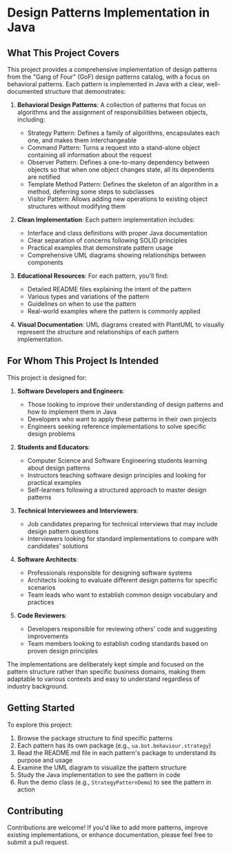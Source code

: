 # Design Patterns Implementation in Java

## What This Project Covers

This project provides a comprehensive implementation of design patterns from the "Gang of Four" (GoF) design patterns catalog, with a focus on behavioral patterns. Each pattern is implemented in Java with a clear, well-documented structure that demonstrates:

1. **Behavioral Design Patterns**: A collection of patterns that focus on algorithms and the assignment of responsibilities between objects, including:
   - Strategy Pattern: Defines a family of algorithms, encapsulates each one, and makes them interchangeable
   - Command Pattern: Turns a request into a stand-alone object containing all information about the request
   - Observer Pattern: Defines a one-to-many dependency between objects so that when one object changes state, all its dependents are notified
   - Template Method Pattern: Defines the skeleton of an algorithm in a method, deferring some steps to subclasses
   - Visitor Pattern: Allows adding new operations to existing object structures without modifying them

2. **Clean Implementation**: Each pattern implementation includes:
   - Interface and class definitions with proper Java documentation
   - Clear separation of concerns following SOLID principles
   - Practical examples that demonstrate pattern usage
   - Comprehensive UML diagrams showing relationships between components

3. **Educational Resources**: For each pattern, you'll find:
   - Detailed README files explaining the intent of the pattern
   - Various types and variations of the pattern
   - Guidelines on when to use the pattern
   - Real-world examples where the pattern is commonly applied

4. **Visual Documentation**: UML diagrams created with PlantUML to visually represent the structure and relationships of each pattern implementation.

## For Whom This Project Is Intended

This project is designed for:

1. **Software Developers and Engineers**: 
   - Those looking to improve their understanding of design patterns and how to implement them in Java
   - Developers who want to apply these patterns in their own projects
   - Engineers seeking reference implementations to solve specific design problems

2. **Students and Educators**:
   - Computer Science and Software Engineering students learning about design patterns
   - Instructors teaching software design principles and looking for practical examples
   - Self-learners following a structured approach to master design patterns

3. **Technical Interviewees and Interviewers**:
   - Job candidates preparing for technical interviews that may include design pattern questions
   - Interviewers looking for standard implementations to compare with candidates' solutions

4. **Software Architects**:
   - Professionals responsible for designing software systems
   - Architects looking to evaluate different design patterns for specific scenarios
   - Team leads who want to establish common design vocabulary and practices

5. **Code Reviewers**:
   - Developers responsible for reviewing others' code and suggesting improvements
   - Team members looking to establish coding standards based on proven design principles

The implementations are deliberately kept simple and focused on the pattern structure rather than specific business domains, making them adaptable to various contexts and easy to understand regardless of industry background.

## Getting Started

To explore this project:

1. Browse the package structure to find specific patterns
2. Each pattern has its own package (e.g., `ua.bot.behaviour.strategy`)
3. Read the README.md file in each pattern's package to understand its purpose and usage
4. Examine the UML diagram to visualize the pattern structure
5. Study the Java implementation to see the pattern in code
6. Run the demo class (e.g., `StrategyPatternDemo`) to see the pattern in action

## Contributing

Contributions are welcome! If you'd like to add more patterns, improve existing implementations, or enhance documentation, please feel free to submit a pull request.
